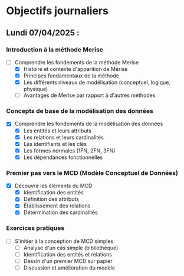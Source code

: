 # Objectifs journaliers

## Lundi 07/04/2025 :

### Introduction à la méthode Merise
- [ ] Comprendre les fondements de la méthode Merise
  - [X] Histoire et contexte d'apparition de Merise
  - [X] Principes fondamentaux de la méthode
  - [X] Les différents niveaux de modélisation (conceptuel, logique, physique)
  - [ ] Avantages de Merise par rapport à d'autres méthodes

### Concepts de base de la modélisation des données
- [X] Comprendre les fondements de la modélisation des données
  - [X] Les entités et leurs attributs
  - [X] Les relations et leurs cardinalités
  - [X] Les identifiants et les clés
  - [X] Les formes normales (1FN, 2FN, 3FN)
  - [X] Les dépendances fonctionnelles

### Premier pas vers le MCD (Modèle Conceptuel de Données)
- [X] Découvrir les éléments du MCD
  - [X] Identification des entités
  - [X] Définition des attributs
  - [X] Établissement des relations
  - [X] Détermination des cardinalités

### Exercices pratiques
- [ ] S'initier à la conception de MCD simples
  - [ ] Analyse d'un cas simple (bibliothèque)
  - [ ] Identification des entités et relations
  - [ ] Dessin d'un premier MCD sur papier
  - [ ] Discussion et amélioration du modèle 